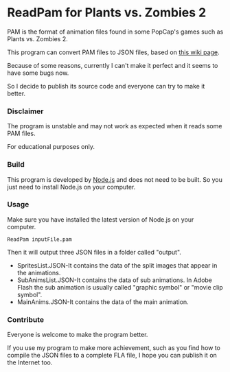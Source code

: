 # ReadPam for Plants vs. Zombies 2
PAM is the format of animation files found in some PopCap's games such as Plants vs. Zombies 2.

This program can convert PAM files to JSON files, based on [this wiki page](https://plantsvszombies.fandom.com/wiki/User_blog:TimespaceLY/PAM_Format_Decryption).

Because of some reasons, currently I can't make it perfect and it seems to have some bugs now.

So I decide to publish its source code and everyone can try to make it better.

### Disclaimer
The program is unstable and may not work as expected when it reads some PAM files.

For educational purposes only.

### Build

This program is developed by [Node.js](https://nodejs.org/) and does not need to be built. So you just need to install Node.js on your computer.

### Usage

Make sure you have installed the latest version of Node.js on your computer.

`ReadPam inputFile.pam`

Then it will output three JSON files in a folder called "output".
* SpritesList.JSON-It contains the data of the split images that appear in the animations.
* SubAnimsList.JSON-It contains the data of sub animations. In Adobe Flash the sub animation is usually called "graphic symbol" or "movie clip symbol".
* MainAnims.JSON-It contains the data of the main animation.

### Contribute

Everyone is welcome to make the program better.

If you use my program to make more achievement, such as you find how to compile the JSON files to a complete FLA file, I hope you can publish it on the Internet too.
